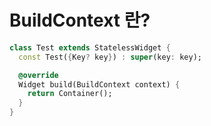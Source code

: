 # BuildContext 란?
```dart
class Test extends StatelessWidget {
  const Test({Key? key}) : super(key: key);

  @override
  Widget build(BuildContext context) {
    return Container();
  }
}
```

